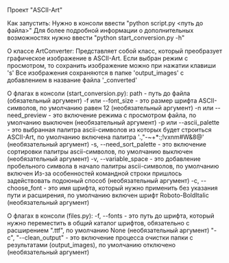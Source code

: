 Проект "ASCII-Art"

Как запустить:
    Нужно в консоли ввести "python script.py <путь до файла>"
    Для более подробной информации о дополнительных возможностях нужно ввести "python start_conversion.py -h"

О классе ArtConverter:
    Представляет собой класс, который преобразует графическое изображение в ASCII-Art.
    Если выбран режим с просмотром, то сохранить изображение можно при нажатии клавиши 's'
    Все изображения сохраняются в папке 'output_images' с добавлением в название файла '_converted'

О флагах в консоли (start_conversion.py):
    path - путь до файла (обязательный аргумент)
    -f или --font_size - это размер шрифта ASCII-символов, по умолчанию равен 12 (необязательный аргумент)
    -n или --need_preview - это включение режима с просмотром файла, по умолчанию выключен (необязательный аргумент)
    -p или --ascii_palette - это выбранная палитра ascii-символов из которых будет строиться ASCII-Art,
        по умолчанию включена палитра '.,"-~+*:;!vxnm#W&8@' (необязательный аргумент)
    -s, --need_sort_palette - это включение сортировки палитры ascii-символов, по умолчанию выключен (необязательный аргумент)
    -v, --variable_space - это добавление пробельного символа в начало палитры ascii-символов, по умолчанию включен
        Из-за особенностей командной строки пришлось задействовать подоюный способ (необязательный аргумент)
    -c, --choose_font - это имя шрифта, который нужно применить без указания пути и расширения,
        по умолчанию включен шрифт Roboto-BoldItalic (необязательный аргумент)

О флагах в консоли (files.py):
    -f, --fonts - это путь до шрифта, который нужно переместить в общий каталог шрифтов,
        обязательно с расширением ".ttf", по умолчанию None (необязательный аргумент)
    "-c", "--clean_output" - это включение процесса очистки папки с результатами (output_images),
        по умолчанию отключено (необязательный аргумент)

